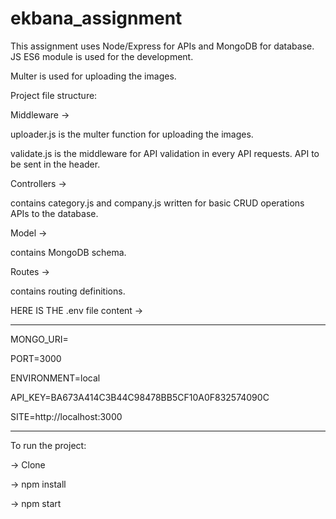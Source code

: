 # ekbana_assignment

This assignment uses Node/Express for APIs and MongoDB for database. JS ES6 module is used for the development. 

Multer is used for uploading the images. 

Project file structure: 

Middleware -> 

uploader.js is the multer function for uploading the images. 

validate.js is the middleware for API validation in every API requests. API to be sent in the header. 

Controllers -> 

contains category.js and company.js written for basic CRUD operations APIs to the database. 

Model -> 

contains MongoDB schema. 

Routes -> 

contains routing definitions. 

HERE IS THE .env file content -> 

************************************************

MONGO_URI= <replace your MONGODB URI> 
  
PORT=3000
  
ENVIRONMENT=local
  
API_KEY=BA673A414C3B44C98478BB5CF10A0F832574090C
  
SITE=http://localhost:3000

  
***********************************************

To run the project: 
  
-> Clone 
  
-> npm install 
  
-> npm start



